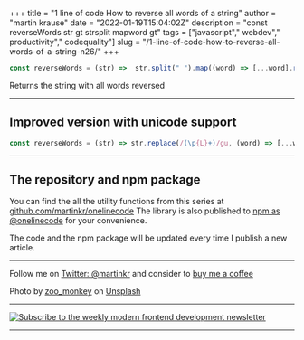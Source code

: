 +++
title = "1 line of code How to reverse all words of a string"
author = "martin krause"
date = "2022-01-19T15:04:02Z"
description = "const reverseWords  str gt  strsplit mapword gt"
tags = ["javascript"," webdev"," productivity"," codequality"]
slug = "/1-line-of-code-how-to-reverse-all-words-of-a-string-n26/"
+++

```javascript
const reverseWords = (str) =>  str.split(" ").map((word) => [...word].reverse().join("")).join("");
```
 Returns the string with all words reversed

---

## Improved version with unicode support
```javascript
const reverseWords = (str) => str.replace(/(\p{L}+)/gu, (word) => [...word].reverse().join(''));
```

---

## The repository and npm package

You can find the all the utility functions from this series at [github.com/martinkr/onelinecode](https://github.com/martinkr/onelinecode)
The library is also published to [npm as @onelinecode](https://www.npmjs.com/package/@onelinecode/onelinecode) for your convenience.

The code and the npm package will be updated every time I publish a new article.

---

Follow me on [Twitter: @martinkr](http://twitter.com/_martinkr) and consider to [buy me a coffee](https://www.buymeacoffee.com/martinkr)

Photo by [zoo_monkey](https://unsplash.com/@zoo_monkey) on [Unsplash](https://unsplash.com/s/photos/fuji)

---

[![Subscribe to the weekly modern frontend development newsletter](https://modernfrontend.dev/banner/banner_583-111.png)](https://modernfrontend.dev/)

---
